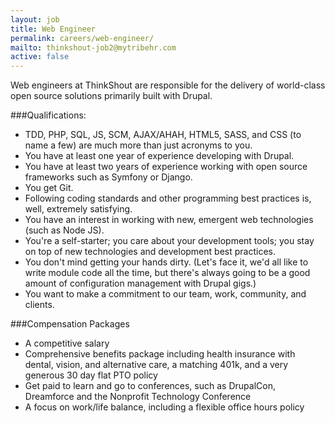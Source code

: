 ```yaml
---
layout: job
title: Web Engineer
permalink: careers/web-engineer/
mailto: thinkshout-job2@mytribehr.com
active: false
---
```

Web engineers at ThinkShout are responsible for the delivery of world-class open source solutions primarily built with Drupal.

###Qualifications:
- TDD, PHP, SQL, JS, SCM, AJAX/AHAH, HTML5, SASS, and CSS (to name a few) are much more than just acronyms to you.
- You have at least one year of experience developing with Drupal.
- You have at least two years of experience working with open source frameworks such as Symfony or Django.
- You get Git.
- Following coding standards and other programming best practices is, well, extremely satisfying.
- You have an interest in working with new, emergent web technologies (such as Node JS).
- You're a self-starter; you care about your development tools; you stay on top of new technologies and development best practices.
- You don't mind getting your hands dirty. (Let's face it, we'd all like to write module code all the time, but there's always going to be a good amount of configuration management with Drupal gigs.) 
- You want to make a commitment to our team, work, community, and clients.

###Compensation Packages
- A competitive salary
- Comprehensive benefits package including health insurance with dental, vision, and alternative care, a matching 401k, and a very generous 30 day flat PTO policy
- Get paid to learn and go to conferences, such as DrupalCon, Dreamforce and the Nonprofit Technology Conference
- A focus on work/life balance, including a flexible office hours policy
